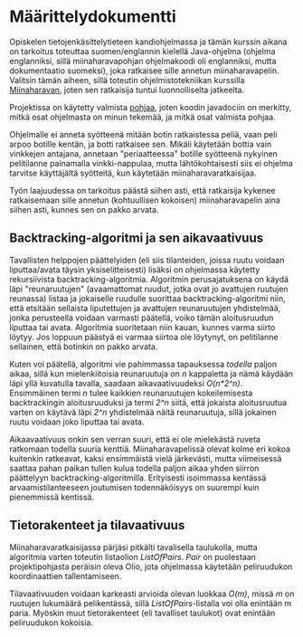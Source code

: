 # Määrittelydokumentti

Opiskelen tietojenkäsittelytieteen kandiohjelmassa ja tämän kurssin aikana on tarkoitus toteuttaa suomen/englannin kielellä Java-ohjelma (ohjelma englanniksi, sillä miinaharavapohjan ohjelmakoodi oli englanniksi, mutta dokumentaatio suomeksi), joka ratkaisee sille annetun miinaharavapelin. Valitsin tämän aiheen, sillä toteutin ohjelmistotekniikan kurssilla [Miinaharavan](https://github.com/hackinen/ot-harjoitustyo), joten sen ratkaisija tuntui luonnolliselta jatkeelta.

Projektissa on käytetty valmista [pohjaa](https://github.com/TiraLabra/minesweeper), joten koodin javadociin on merkitty, mitkä osat ohjelmasta on minun tekemää, ja mitkä osat valmista pohjaa.

Ohjelmalle ei anneta syötteenä mitään botin ratkaistessa peliä, vaan peli arpoo botille kentän, ja botti ratkaisee sen. Mikäli käytetään bottia vain vinkkejen antajana, annetaan "periaatteessa" botille syötteenä nykyinen pelitilanne painamalla vinkki-nappulaa, mutta lähtökohtaisesti siis ei ohjelma tarvitse käyttäjältä syötteitä, kun käytetään miinaharavaratkaisijaa.

Työn laajuudessa on tarkoitus päästä siihen asti, että ratkaisija kykenee ratkaisemaan sille annetun (kohtuullisen kokoisen) miinaharavapelin aina siihen asti, kunnes sen on pakko arvata.


## Backtracking-algoritmi ja sen aikavaativuus

Tavallisten helppojen päättelyiden (eli siis tilanteiden, joissa ruutu voidaan liputtaa/avata täysin yksiselitteisesti) lisäksi on ohjelmassa käytetty rekursiivista backtracking-algoritmia. Algoritmin perusajatuksena on käydä läpi "reunaruutujen" (avaamattomat ruudut, jotka ovat jo avattujen ruutujen reunassa) listaa ja jokaiselle ruudulle suorittaa backtracking-algoritmi niin, että etsitään sellaista liputettujen ja avattujen reunaruutujen yhdistelmää, jonka perusteella voidaan varmasti päätellä, voiko tämän aloitusruudun liputtaa tai avata. Algoritmia suoritetaan niin kauan, kunnes varma siirto löytyy. Jos loppuun päästyä ei varmaa siirtoa ole löytynyt, on pelitilanne sellainen, että botinkin on pakko arvata.

Kuten voi päätellä, algoritmi vie pahimmassa tapauksessa _todella_ paljon aikaa, sillä kun mielenkiitoisia reunaruutuja on _n_ kappaletta ja nämä käydään läpi yllä kuvatulla tavalla, saadaan aikavaativuudeksi _O(n*2^n)_. Ensimmäinen termi _n_ tulee kaikkien reunaruutujen kokeilemisesta backtrackingin aloitusruuduksi ja termi _2^n_ siitä, että jokaista aloitusruutua varten on käytävä läpi _2^n_ yhdistelmää näitä reunaruutuja, sillä jokainen ruutu voidaan joko liputtaa tai avata.

 Aikaavaativuus onkin sen verran suuri, että ei ole mielekästä ruveta ratkomaan todella suuria kenttiä. Miinaharavapelissä olevat kolme eri kokoa kuitenkin ratkeavat, kaksi ensimmäistä vielä järkevästi, mutta viimeisessä saattaa pahan paikan tullen kulua todella paljon aikaa yhden siirron päättelyyn backtracking-algoritmilla. Erityisesti isoimmassa kentässä arvaamistilanteeseen joutumisen todennäköisyys on suurempi kuin pienemmissä kentissä.


## Tietorakenteet ja tilavaativuus

Miinaharavaratkaisijassa pärjäsi pitkälti tavalisella taulukolla, mutta algoritmia varten toteutin listaolion _ListOfPairs_. _Pair_ on puolestaan projektipohjasta peräisin oleva Olio, jota ohjelmassa käytetään peliruudukon koordinaattien tallentamiseen.

Tilavaativuuden voidaan karkeasti arvioida olevan luokkaa _O(m)_, missä _m_ on ruutujen lukumäärä pelikentässä, sillä _ListOfPairs_-listalla voi olla enintään m paria. Myöskin muut tietorakenteet (eli tavalliset taulukot) ovat enintään peliruudukon kokoisia.

